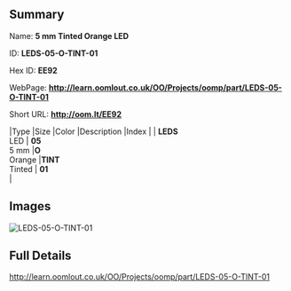 

## Summary
 
Name: __5 mm Tinted Orange LED__

ID: __LEDS-05-O-TINT-01__

Hex ID: __EE92__

WebPage: __http://learn.oomlout.co.uk/OO/Projects/oomp/part/LEDS-05-O-TINT-01__

Short URL: __http://oom.lt/EE92__


|Type   |Size   |Color   |Description   |Index   |
| __LEDS__ <br>LED  | __05__<br>5 mm   |__O__<br>Orange    |__TINT__<br>Tinted    | __01__<br>  |


## Images
![LEDS-05-O-TINT-01](http://oomlout.com/oomp-gen/parts/LEDS-05-O-TINT-01/LEDS-05-O-TINT-01_420.jpg)

## Full Details

 http://learn.oomlout.co.uk/OO/Projects/oomp/part/LEDS-05-O-TINT-01

